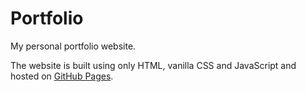 # Portfolio

My personal portfolio website.

The website is built using only HTML, vanilla CSS and JavaScript and hosted on [GitHub Pages](https://taut0logy.github.io/Portfolio/).